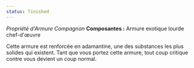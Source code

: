 ```yaml
---
status: finished
---
```

_Propriété d'Armure Compagnon_
__Composantes :__ Armure exotique lourde chef-d'œuvre

Cette armure est renforcée en adamantine, une des substances les plus solides qui existent. Tant que vous portez cette armure, tout coup critique contre vous devient un coup normal.